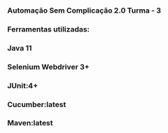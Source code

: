 ### Automação Sem Complicação 2.0 Turma - 3

### Ferramentas utilizadas:

### Java 11
### Selenium Webdriver 3+
### JUnit:4+
### Cucumber:latest
### Maven:latest
